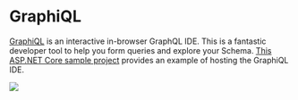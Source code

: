 # GraphiQL

[GraphiQL](https://github.com/graphql/graphiql) is an interactive in-browser GraphQL IDE. This is a fantastic developer tool to help you form queries and explore your Schema. [This ASP.NET Core sample project](https://github.com/graphql-dotnet/examples/tree/master/src/AspNetCoreCustom) provides an example of hosting the GraphiQL IDE.

![](graphiql.png)
